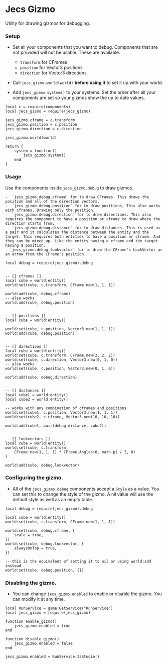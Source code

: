 # Jecs Gizmo

Utility for drawing gizmos for debugging.

### Setup

-  Set all your components that you want to debug. Components that are not provided will not be usable. These are available.

   -  `transform` for CFrames
   -  `position` for Vector3 positions
   -  `direction` for Vector3 directions

-  Call `jecs_gizmo.world(world)` **before using it** to set it up with your world.

-  Add `jecs_gizmo.system()` to your systems. Set the order after all your components are set so your gizmos show the up to date values.

```luau
local c = require(components)
local jecs_gizmo = require(jecs_gizmo)

jecs_gizmo.cframe = c.transform
jecs_gizmo.position = c.position
jecs_gizmo.direction = c.direction

jecs_gizmo.world(world)

return {
    system = function()
        jecs_gizmo.system()
    end
}
```

### Usage

Use the components inside `jecs_gizmo.debug` to draw gizmos.

    -  `jecs_gizmo.debug.cframe` for to draw CFrames. This draws the position and all of the direction vectors.
    -  `jecs_gizmo.debug.position` for to draw positions, This also works with cframes, Drawing only the position.
    -  `jecs_gizmo.debug.direction` for to draw directions. This also requires the component to have a position or cframe to draw where the direction starts from.
    -  `jecs_gizmo.debug.distance` for to draw distances. This is used as a pair and it calculates the distance between the entity and the target. This requires both entities to have a position or cframe. And they can be mixed up. Like the entity having a cframe and the target having a position.
    - `jecs_gizmo.debug.lookvector` for to draw the CFrame's LookVector as an arrow from the CFrame's position.

```luau
local debug = require(jecs_gizmo).debug


-- [[ cframes ]]
local cube = world:entity()
world:set(cube, c.transform, CFrame.new(1, 1, 1))

world:add(cube, debug.cframe)
-- also works
world:add(cube, debug.position)


-- [[ positions ]]
local cube = world:entity()

world:set(cube, c.position, Vector3.new(1, 1, 1))
world:add(cube, debug.position)


-- [[ directions ]]
local cube = world:entity()
world:set(cube, c.transform, CFrame.new(2, 2, 2))
world:set(cube, c.direction, Vector3.new(0, 1, 0))
-- also works
world:set(cube, c.position, Vector3.new(0, 1, 0))

world:add(cube, debug.direction)


-- [[ distances ]]
local cube1 = world:entity()
local cube2 = world:entity()

-- works with any combination of cframes and positions
world:set(cube1, c.position, Vector3.new(1, 1, 1))
world:set(cube2, c.cframe, Vector3.new(10, 10, 10))

world:add(cube1, pair(debug.distance, cube2))


-- [[ lookvectors ]]
local cube = world:entity()
world:set(cube, c.transform,
    CFrame.new(1, 1, 1) * CFrame.Angles(0, math.pi / 2, 0)
)

world:add(cube, debug.lookvector)
```

### Configuring the gizmo.

-  All of the `jecs_gizmo.debug` components accept a `Style` as a value. You can set this to change the style of the gizmo. A nil value will use the default style as well as an empty table.

```luau
local debug = require(jecs_gizmo).debug

local cube = world:entity()
world:set(cube, c.transform, CFrame.new(1, 1, 1))

world:set(cube, debug.cframe, {
    scale = true,
})
world:set(cube, debug.lookvector, {
    alwaysOnTop = true,
})

-- this is the equivalent of setting it to nil or using world:add instead
world:set(cube, debug.position, {})
```

### Disabling the gizmo.

-  You can change `jecs_gizmo.enabled` to enable or disable the gizmo. You can modify it at any time.

```luau
local RunService = game:GetService("RunService")
local jecs_gizmo = require(jecs_gizmo)

function enable_gizmo()
    jecs_gizmo.enabled = true
end

function disable_gizmo()
    jecs_gizmo.enabled = false
end

jecs_gizmo.enabled = RunService:IsStudio()
```
